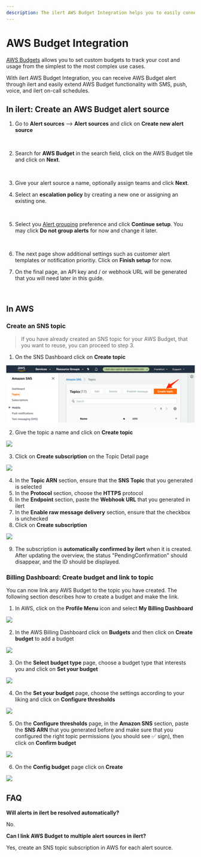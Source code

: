 ```yaml
---
description: The ilert AWS Budget Integration helps you to easily connect ilert with AWS.
---
```


# AWS Budget Integration

[AWS Budgets](https://aws.amazon.com/aws-cost-management/aws-budgets/) allows you to set custom budgets to track your cost and usage from the simplest to the most complex use cases.

With ilert AWS Budget Integration, you can receive AWS Budget alert through ilert and easily extend AWS Budget functionality with SMS, push, voice, and ilert on-call schedules.

## In ilert: Create an AWS Budget alert source <a href="#in-ilert" id="in-ilert"></a>

1.  Go to **Alert sources** --> **Alert sources** and click on **Create new alert source**

    <figure><img src="https://4017197022-files.gitbook.io/~/files/v0/b/gitbook-x-prod.appspot.com/o/spaces%2F-M76ygPnS4HUcFSX8ulm%2Fuploads%2FjX0cS4q7woTXKajZmc1W%2FScreenshot%202023-08-28%20at%2010.21.10.png?alt=media&#x26;token=8ef3666b-84eb-4b51-abee-f07303313941" alt=""><figcaption></figcaption></figure>
2.  Search for **AWS Budget** in the search field, click on the AWS Budget tile and click on **Next**.

    <figure><img src="https://4017197022-files.gitbook.io/~/files/v0/b/gitbook-x-prod.appspot.com/o/spaces%2F-M76ygPnS4HUcFSX8ulm%2Fuploads%2FlXzQlJpaTFSR49AZk0xA%2FScreenshot%202023-08-28%20at%2010.24.23.png?alt=media&#x26;token=cffeacb4-57b9-47d4-827d-b0f6b1afd914" alt=""><figcaption></figcaption></figure>
3. Give your alert source a name, optionally assign teams and click **Next**.
4.  Select an **escalation policy** by creating a new one or assigning an existing one.

    <figure><img src="https://4017197022-files.gitbook.io/~/files/v0/b/gitbook-x-prod.appspot.com/o/spaces%2F-M76ygPnS4HUcFSX8ulm%2Fuploads%2FNnuZqONaIhbOf6fn4OkZ%2FScreenshot%202023-08-28%20at%2011.37.47.png?alt=media&#x26;token=8a74f7b5-5bd2-4eea-97fa-1c1dbb041333" alt=""><figcaption></figcaption></figure>
5.  Select you [Alert grouping](https://docs.ilert.com/alerting/alert-sources#alert-grouping) preference and click **Continue setup**. You may click **Do not group alerts** for now and change it later.

    <figure><img src="https://4017197022-files.gitbook.io/~/files/v0/b/gitbook-x-prod.appspot.com/o/spaces%2F-M76ygPnS4HUcFSX8ulm%2Fuploads%2FueugN4JgHn1c90ggFA6u%2FScreenshot%202023-08-28%20at%2011.38.24.png?alt=media&#x26;token=b8009daf-3ca8-4264-a6fa-e42ef7333205" alt=""><figcaption></figcaption></figure>
6. The next page show additional settings such as customer alert templates or notification prioritiy. Click on **Finish setup** for now.
7.  On the final page, an API key and / or webhook URL will be generated that you will need later in this guide.​

    <figure><img src="https://4017197022-files.gitbook.io/~/files/v0/b/gitbook-x-prod.appspot.com/o/spaces%2F-M76ygPnS4HUcFSX8ulm%2Fuploads%2Fi3TIOBvNYBQfDtNpmm0A%2FScreenshot%202023-08-28%20at%2011.47.34.png?alt=media&#x26;token=6cae965a-e448-4443-8c20-37cf501c43b2" alt=""><figcaption></figcaption></figure>

## In AWS

### Create an SNS topic <a href="#create-sns-topic" id="create-sns-topic"></a>

> If you have already created an SNS topic for your AWS Budget, that you want to reuse, you can proceed to step 3.

1. On the SNS Dashboard click on **Create topic**

![](../.gitbook/assets/awsphd0.png)

2. Give the topic a name and click on **Create topic**

![](../.gitbook/assets/Simple\_Notification\_Service.png)

3. Click on **Create subscription** on the Topic Detail page

![](<../.gitbook/assets/Simple\_Notification\_Service (1).png>)

4. In the **Topic ARN** section, ensure that the **SNS Topic** that you generated is selected
5. In the **Protocol** section, choose the **HTTPS** protocol
6. In the **Endpoint** section, paste the **Webhook URL** that you generated in ilert
7. In the **Enable raw message delivery** section, ensure that the checkbox is unchecked
8. Click on **Create subscription**

![](<../.gitbook/assets/Simple\_Notification\_Service (2).png>)

9. The subscription is **automatically confirmed by ilert** when it is created. After updating the overview, the status "PendingConfirmation" should disappear, and the ID should be displayed.

### Billing Dashboard: Create budget and link to topic <a href="#create-phd-rule" id="create-phd-rule"></a>

You can now link any AWS Budget to the topic you have created. The following section describes how to create a budget and make the link.

1. In AWS, click on the **Profile Menu** icon and select **My Billing Dashboard**

![](<../.gitbook/assets/Simple\_Notification\_Service (3).png>)

2. In the AWS Billing Dashboard click on **Budgets** and then click on **Create budget** to add a budget

![](<../.gitbook/assets/Billing\_Management\_Console (1).png>)

3. On the **Select budget type** page, choose a budget type that interests you and click on **Set your budget**

![](<../.gitbook/assets/Billing\_Management\_Console (2).png>)

4. On the **Set your budget** page, choose the settings according to your liking and click on **Configure thresholds**

![](<../.gitbook/assets/Billing\_Management\_Console (3).png>)

5. On the **Configure thresholds** page, in the **Amazon SNS** section, paste the **SNS ARN** that you generated before and make sure that you configured the right topic permissions (you should see ✅ sign), then click on **Confirm budget**

![](<../.gitbook/assets/Billing\_Management\_Console (4).png>)

6. On the **Config budget** page click on **Create**

![](<../.gitbook/assets/Billing\_Management\_Console (6).png>)

## FAQ <a href="#faq" id="faq"></a>

**Will alerts in ilert be resolved automatically?**

No.

**Can I link AWS Budget to multiple alert sources in ilert?**

Yes, create an SNS topic subscription in AWS for each alert source.
